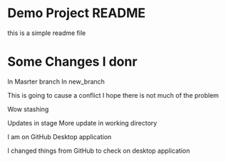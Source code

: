# Demo Project README

this is a simple readme file

# Some Changes I donr

In Masrter branch
In new_branch


This is going to cause a conflict
I hope there is not much of the problem

Wow
stashing

Updates in stage
More update in working directory

I am on GitHub Desktop application


I changed things from GitHub to check on desktop application
